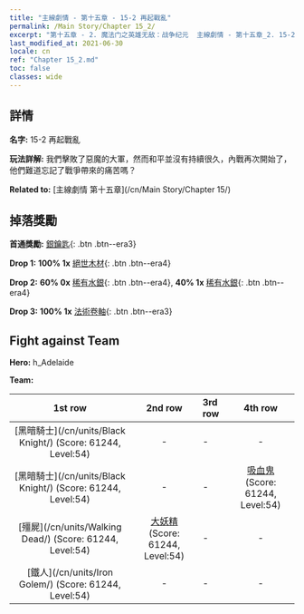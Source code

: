 ```yaml
---
title: "主線劇情 - 第十五章 - 15-2 再起戰亂"
permalink: /Main Story/Chapter 15_2/
excerpt: "第十五章 - 2. 魔法门之英雄无敌：战争纪元  主線劇情 - 第十五章_2. 15-2 再起戰亂"
last_modified_at: 2021-06-30
locale: cn
ref: "Chapter 15_2.md"
toc: false
classes: wide
---
```


## 詳情

 **名字:** 15-2 再起戰亂

 **玩法詳解:** 我們擊敗了惡魔的大軍，然而和平並沒有持續很久，內戰再次開始了，他們難道忘記了戰爭帶來的痛苦嗎？

 **Related to:** [主線劇情 第十五章](/cn/Main Story/Chapter 15/)

## 掉落獎勵

 **首通獎勵:** [銀鑰匙](/cn/Items/con_693/){: .btn .btn--era3}

 **Drop 1:** **100% 1x** [絕世木材](/cn/Items/mat_48/){: .btn .btn--era4}

 **Drop 2:** **60% 0x** [稀有水銀](/cn/Items/mat_42/){: .btn .btn--era4}, **40% 1x** [稀有水銀](/cn/Items/mat_42/){: .btn .btn--era4}

 **Drop 3:** **100% 1x** [法術卷軸](/cn/Items/con_694/){: .btn .btn--era3}


## Fight against Team
 **Hero:** h_Adelaide

 **Team:**


  | 1st row | 2nd row | 3rd row | 4th row |
  |:----:|:----:|:----|:----:|
  | [黑暗騎士](/cn/units/Black Knight/) (Score: 61244, Level:54)  | - | - | - |
  | [黑暗騎士](/cn/units/Black Knight/) (Score: 61244, Level:54)  | - | - | [吸血鬼](/cn/units/Vampire/) (Score: 61244, Level:54)  |
  | [殭屍](/cn/units/Walking Dead/) (Score: 61244, Level:54)  | [大妖精](/cn/units/Gremlin/) (Score: 61244, Level:54)  | - | - |
  | [鐵人](/cn/units/Iron Golem/) (Score: 61244, Level:54)  | - | - | - |


